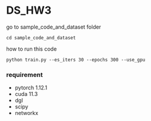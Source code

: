 # DS_HW3

go to sample_code_and_dataset folder
```console
cd sample_code_and_dataset
```

how to run this code
```console
python train.py --es_iters 30 --epochs 300 --use_gpu
```

### requirement

- pytorch 1.12.1
- cuda 11.3
- dgl
- scipy
- networkx

